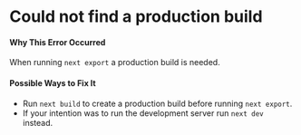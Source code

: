 # Could not find a production build

#### Why This Error Occurred

When running `next export` a production build is needed.

#### Possible Ways to Fix It

- Run `next build` to create a production build before running `next export`.
- If your intention was to run the development server run `next dev` instead.
